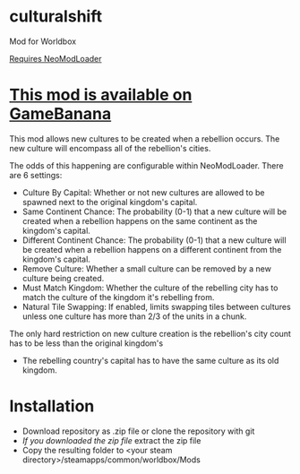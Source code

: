 # culturalshift
Mod for Worldbox

[Requires NeoModLoader](https://github.com/WorldBoxOpenMods/ModLoader)

# [This mod is available on GameBanana](https://gamebanana.com/mods/499173)

This mod allows new cultures to be created when a rebellion occurs. The new culture will encompass all of the rebellion's cities.

The odds of this happening are configurable within NeoModLoader. There are 6 settings:
  * Culture By Capital: Whether or not new cultures are allowed to be spawned next to the original kingdom's capital.
  * Same Continent Chance: The probability (0-1) that a new culture will be created when a rebellion happens on the same continent as the kingdom's capital.
  * Different Continent Chance: The probability (0-1) that a new culture will be created when a rebellion happens on a different continent from the kingdom's capital.
  * Remove Culture: Whether a small culture can be removed by a new culture being created.
  * Must Match Kingdom: Whether the culture of the rebelling city has to match the culture of the kingdom it's rebelling from.
  * Natural Tile Swapping: If enabled, limits swapping tiles between cultures unless one culture has more than 2/3 of the units in a chunk.


The only hard restriction on new culture creation is the rebellion's city count has to be less than the original kingdom's
  * The rebelling country's capital has to have the same culture as its old kingdom.


# Installation
* Download repository as .zip file or clone the repository with git
* *If you downloaded the zip file* extract the zip file
* Copy the resulting folder to \<your steam directory\>/steamapps/common/worldbox/Mods
